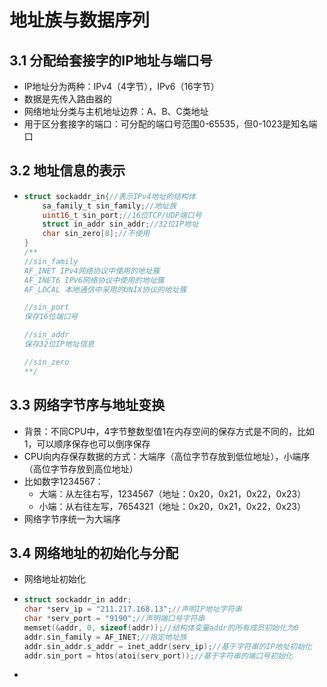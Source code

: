 # 地址族与数据序列

## 3.1 分配给套接字的IP地址与端口号

- IP地址分为两种：IPv4（4字节），IPv6（16字节）
- 数据是先传入路由器的
- 网络地址分类与主机地址边界：A、B、C类地址
- 用于区分套接字的端口：可分配的端口号范围0-65535，但0-1023是知名端口



## 3.2 地址信息的表示

- ```c
  struct sockaddr_in{//表示IPv4地址的结构体
      sa_family_t sin_family;//地址族
      uint16_t sin_port;//16位TCP/UDP端口号
      struct in_addr sin_addr;//32位IP地址
      char sin_zero[8];//不使用
  }
  /**
  //sin_family
  AF_INET IPv4网络协议中使用的地址簇
  AF_INET6 IPV6网络协议中使用的地址簇
  AF_LOCAL 本地通信中采用的UNIX协议的地址簇
  
  //sin_port
  保存16位端口号
  
  //sin_addr
  保存32位IP地址信息
  
  //sin_zero
  **/
  ```



## 3.3 网络字节序与地址变换

- 背景：不同CPU中，4字节整数型值1在内存空间的保存方式是不同的，比如1，可以顺序保存也可以倒序保存
- CPU向内存保存数据的方式：大端序（高位字节存放到低位地址），小端序（高位字节存放到高位地址）
- 比如数字1234567：
  - 大端：从左往右写，1234567（地址：0x20，0x21，0x22，0x23）
  - 小端：从右往左写，7654321（地址：0x20，0x21，0x22，0x23）
- 网络字节序统一为大端序



## 3.4 网络地址的初始化与分配

- 网络地址初始化

- ```c
  struct sockaddr_in addr;
  char *serv_ip = "211.217.168.13";//声明IP地址字符串
  char *serv_port = "9190";//声明端口号字符串
  memset(&addr, 0, sizeof(addr));//结构体变量addr的所有成员初始化为0
  addr.sin_family = AF_INET;//指定地址族
  addr.sin_addr.s_addr = inet_addr(serv_ip);//基于字符串的IP地址初始化
  addr.sin_port = htos(atoi(serv_port));//基于字符串的端口号初始化
  ```

- 
